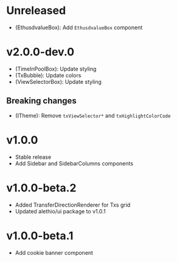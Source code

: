 # Unreleased

- (EthusdvalueBox): Add `EthusdvalueBox` component

# v2.0.0-dev.0

- (TimeInPoolBox): Update styling
- (TxBubble): Update colors
- (ViewSelectorBox): Update styling

## Breaking changes

- (ITheme): Remove `txViewSelector*` and `txHighlightColorCode`

# v1.0.0

- Stable release
- Add Sidebar and SidebarColumns components

# v1.0.0-beta.2

- Added TransferDirectionRenderer for Txs grid
- Updated alethio/ui package to v1.0.1

# v1.0.0-beta.1

- Add cookie banner component
